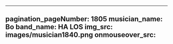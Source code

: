 ------
pagination_pageNumber: 1805
musician_name: Bo
band_name: HA LOS
img_src: images/musician1840.png
onmouseover_src: 
------